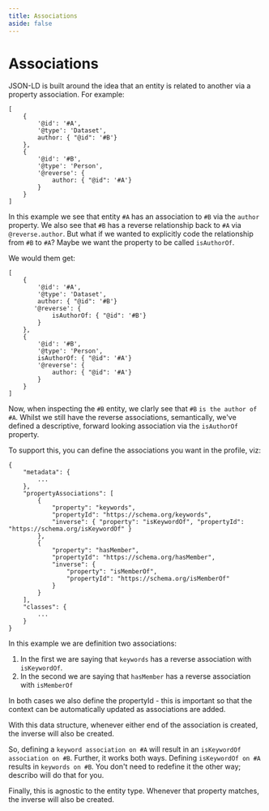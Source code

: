 ```yaml
---
title: Associations
aside: false
---
```


# Associations

JSON-LD is built around the idea that an entity is related to another via a property association.
For example:

```JS
[
    {
        '@id': '#A',
        '@type': 'Dataset',
        author: { "@id": '#B'}
    },
    {
        '@id': '#B',
        '@type': 'Person',
        '@reverse': {
            author: { "@id": '#A'}
        }
    }
]
```

In this example we see that entity `#A` has an association to `#B` via the `author` property. We
also see that `#B` has a reverse relationship back to `#A` via `@reverse.author`. But what if we
wanted to explicitly code the relationship from `#B` to `#A`? Maybe we want the property to be
called `isAuthorOf`.

We would them get:

```JS
[
    {
        '@id': '#A',
        '@type': 'Dataset',
        author: { "@id": '#B'}
       '@reverse': {
            isAuthorOf: { "@id": '#B'}
        }
    },
    {
        '@id': '#B',
        '@type': 'Person',
        isAuthorOf: { "@id": '#A'}
        '@reverse': {
            author: { "@id": '#A'}
        }
    }
]
```

Now, when inspecting the `#B` entity, we clarly see that `#B` `is the author of` `#A`. Whilst we
still have the reverse associations, semantically, we've defined a descriptive, forward looking
association via the `isAuthorOf` property.

To support this, you can define the associations you want in the profile, viz:

```JS
{
    "metadata": {
        ...
    },
    "propertyAssociations": [
        {
            "property": "keywords",
            "propertyId": "https://schema.org/keywords",
            "inverse": { "property": "isKeywordOf", "propertyId": "https://schema.org/isKeywordOf" }
        },
        {
            "property": "hasMember",
            "propertyId": "https://schema.org/hasMember",
            "inverse": {
                "property": "isMemberOf",
                "propertyId": "https://schema.org/isMemberOf"
            }
        }
    ],
    "classes": {
        ...
    }
}
```

In this example we are definition two associations:

1. In the first we are saying that `keywords` has a reverse association with `isKeywordOf`.
2. In the second we are saying that `hasMember` has a reverse association with `isMemberOf`

In both cases we also define the propertyId - this is important so that the context can be
automatically updated as associations are added.

With this data structure, whenever either end of the association is created, the inverse will also
be created.

So, defining a `keyword association on #A` will result in an `isKeywordOf association on #B`.
Further, it works both ways. Defining `isKeywordOf on #A` results in `keywords on #B`. You don't
need to redefine it the other way; describo will do that for you.

Finally, this is agnostic to the entity type. Whenever that property matches, the inverse will also
be created.
